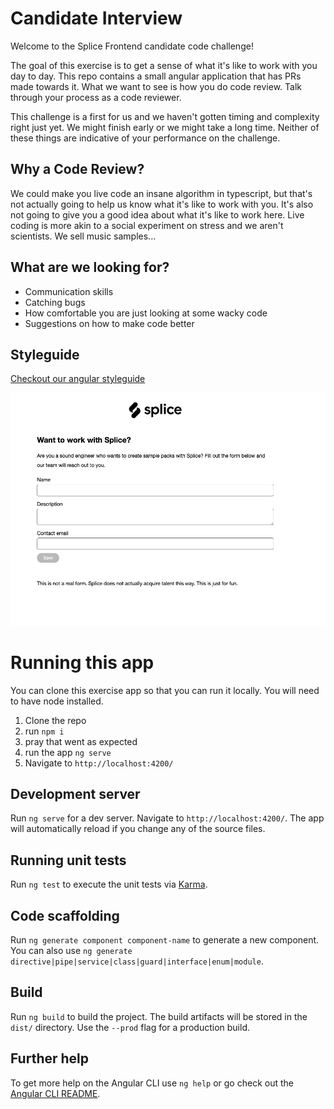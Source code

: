 # Candidate Interview
Welcome to the Splice Frontend candidate code challenge!

The goal of this exercise is to get a sense of what it's like to work with you day to day. This repo contains a small angular application that has PRs made towards it. What we want to see is how you do code review. Talk through your process as a code reviewer. 

This challenge is a first for us and we haven't gotten timing and complexity right just yet. We might finish early or we might take a long time.  Neither of these things are indicative of your performance on the challenge. 

## Why a Code Review?
We could make you live code an insane algorithm in typescript, but that's not actually going to help us know what it's like to work with you. It's also not going to give you a good idea about what it's like to work here.  Live coding is more akin to a social experiment on stress and we aren't scientists. We sell music samples... 

## What are we looking for?
- Communication skills
- Catching bugs
- How comfortable you are just looking at some wacky code
- Suggestions on how to make code better

## Styleguide
[Checkout our angular styleguide](./STYLEGUIDE.md)

![image of application](https://github.com/splice/fe-pr-review-exercise/blob/main/app.png?raw=true)


# Running this app
You can clone this exercise app so that you can run it locally. You will need to have node installed.

1) Clone the repo
2) run `npm i`
3) pray that went as expected
4) run the app `ng serve`
5) Navigate to `http://localhost:4200/`

## Development server

Run `ng serve` for a dev server. Navigate to `http://localhost:4200/`. The app will automatically reload if you change any of the source files.

## Running unit tests

Run `ng test` to execute the unit tests via [Karma](https://karma-runner.github.io).

## Code scaffolding

Run `ng generate component component-name` to generate a new component. You can also use `ng generate directive|pipe|service|class|guard|interface|enum|module`.

## Build

Run `ng build` to build the project. The build artifacts will be stored in the `dist/` directory. Use the `--prod` flag for a production build.

## Further help

To get more help on the Angular CLI use `ng help` or go check out the [Angular CLI README](https://github.com/angular/angular-cli/blob/master/README.md).
